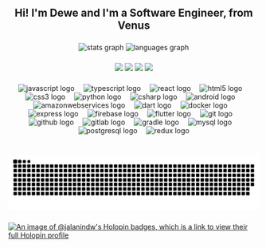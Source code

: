

<h2 align="center">Hi! I'm Dewe and I'm a Software Engineer, from Venus</h2>

###

<div align="center">
  <img src="https://github-readme-stats.vercel.app/api?username=dimaswahyu-official&theme=solarized-light&show_icons=true" height="150" alt="stats graph" />
  <img src="https://github-readme-stats.vercel.app/api/top-langs?username=dimaswahyu-official&locale=en&hide_title=false&layout=compact&card_width=320&langs_count=5&theme=dark&hide_border=false" height="150" alt="languages graph"  />
</div>

###

<div align="center">
<img  height="129" src="https://media1.tenor.com/m/MYZgsN2TDJAAAAAC/this-is.gif"  />
<img  height="129" src="https://media1.tenor.com/m/KDuKCXhCrRYAAAAC/git-push.gif"  />
<img  height="129" src="https://media1.tenor.com/m/JnEUXHfnxqsAAAAd/git-programming.gif"  />
<img  height="129" src="https://media1.tenor.com/m/u4hShTclYkwAAAAd/pull-from-develop-dev-git-merge-conflict.gif"  />
</div>

###

<div align="center">
  <img src="https://cdn.jsdelivr.net/gh/devicons/devicon/icons/javascript/javascript-original.svg" height="27" alt="javascript logo"  />
  <img width="10" />
  <img src="https://cdn.jsdelivr.net/gh/devicons/devicon/icons/typescript/typescript-original.svg" height="27" alt="typescript logo"  />
  <img width="10" />
  <img src="https://cdn.jsdelivr.net/gh/devicons/devicon/icons/react/react-original.svg" height="27" alt="react logo"  />
  <img width="10" />
  <img src="https://cdn.jsdelivr.net/gh/devicons/devicon/icons/html5/html5-original.svg" height="27" alt="html5 logo"  />
  <img width="10" />
  <img src="https://cdn.jsdelivr.net/gh/devicons/devicon/icons/css3/css3-original.svg" height="27" alt="css3 logo"  />
  <img width="10" />
  <img src="https://cdn.jsdelivr.net/gh/devicons/devicon/icons/python/python-original.svg" height="27" alt="python logo"  />
  <img width="10" />
  <img src="https://cdn.jsdelivr.net/gh/devicons/devicon/icons/csharp/csharp-original.svg" height="27" alt="csharp logo"  />
  <img width="10" />
  <img src="https://cdn.jsdelivr.net/gh/devicons/devicon/icons/android/android-original.svg" height="27" alt="android logo"  />
  <img width="10" />
  <img src="https://cdn.jsdelivr.net/gh/devicons/devicon/icons/amazonwebservices/amazonwebservices-line-wordmark.svg" height="27" alt="amazonwebservices logo"  />
  <img width="10" />
  <img src="https://cdn.jsdelivr.net/gh/devicons/devicon/icons/dart/dart-original.svg" height="27" alt="dart logo"  />
  <img width="10" />
  <img src="https://cdn.jsdelivr.net/gh/devicons/devicon/icons/docker/docker-original.svg" height="27" alt="docker logo"  />
  <img width="10" />
  <img src="https://cdn.jsdelivr.net/gh/devicons/devicon/icons/express/express-original.svg" height="27" alt="express logo"  />
  <img width="10" />
  <img src="https://cdn.jsdelivr.net/gh/devicons/devicon/icons/firebase/firebase-plain.svg" height="27" alt="firebase logo"  />
  <img width="10" />
  <img src="https://cdn.jsdelivr.net/gh/devicons/devicon/icons/flutter/flutter-original.svg" height="27" alt="flutter logo"  />
  <img width="10" />
  <img src="https://cdn.jsdelivr.net/gh/devicons/devicon/icons/git/git-original.svg" height="27" alt="git logo"  />
  <img width="10" />
  <img src="https://cdn.jsdelivr.net/gh/devicons/devicon/icons/github/github-original.svg" height="27" alt="github logo"  />
  <img width="10" />
  <img src="https://cdn.jsdelivr.net/gh/devicons/devicon/icons/gitlab/gitlab-original.svg" height="27" alt="gitlab logo"  />
  <img width="10" />
  <img src="https://cdn.jsdelivr.net/gh/devicons/devicon/icons/gradle/gradle-original.svg" height="27" alt="gradle logo"  />
  <img width="10" />
  <img src="https://cdn.jsdelivr.net/gh/devicons/devicon/icons/mysql/mysql-original.svg" height="27" alt="mysql logo"  />
  <img width="10" />
  <img src="https://cdn.jsdelivr.net/gh/devicons/devicon/icons/postgresql/postgresql-original.svg" height="27" alt="postgresql logo"  />
  <img width="10" />
  <img src="https://cdn.jsdelivr.net/gh/devicons/devicon/icons/redux/redux-original.svg" height="27" alt="redux logo"  />
</div>

###

<br clear="both">

<picture>
  <source media="(prefers-color-scheme: dark)" srcset="https://raw.githubusercontent.com/platane/platane/output/github-contribution-grid-snake-dark.svg">
  <source media="(prefers-color-scheme: light)" srcset="https://raw.githubusercontent.com/platane/platane/output/github-contribution-grid-snake.svg">
  <img alt="github contribution grid snake animation" src="https://raw.githubusercontent.com/platane/platane/output/github-contribution-grid-snake.svg">
</picture>

###

[![An image of @jalanindw's Holopin badges, which is a link to view their full Holopin profile](https://holopin.me/jalanindw)](https://holopin.io/@jalanindw)

